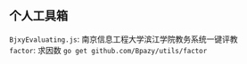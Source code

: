 个人工具箱
------

`BjxyEvaluating.js`: 南京信息工程大学滨江学院教务系统一键评教  
`factor`: 求因数 `go get github.com/Bpazy/utils/factor`

